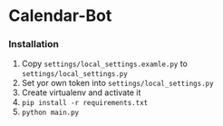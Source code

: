 # Calendar-Bot

### Installation

1. Copy `settings/local_settings.examle.py` to `settings/local_settings.py `
2. Set yor own token into `settings/local_settings.py` 
3. Create virtualenv and activate it 
4. `pip install -r requirements.txt` 
5. `python main.py`